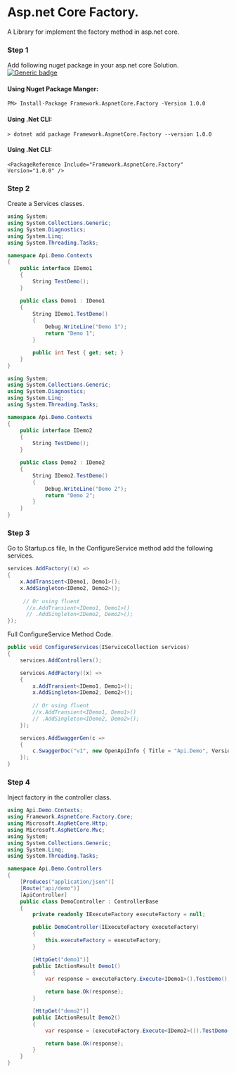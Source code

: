 # Asp.net Core Factory.
A Library for implement the factory method in asp.net core.

### Step 1
Add following nuget package in your asp.net core Solution.
[![Generic badge](https://img.shields.io/badge/Nuget-1.0.0-<COLOR>.svg)](https://www.nuget.org/packages/Framework.AspnetCore.Factory/1.0.0)

#### Using Nuget Package Manger:
```
PM> Install-Package Framework.AspnetCore.Factory -Version 1.0.0
```

#### Using .Net CLI:
```
> dotnet add package Framework.AspnetCore.Factory --version 1.0.0
```
#### Using .Net CLI:
```
<PackageReference Include="Framework.AspnetCore.Factory" Version="1.0.0" />
```



### Step 2
Create a Services classes.
```C#
using System;
using System.Collections.Generic;
using System.Diagnostics;
using System.Linq;
using System.Threading.Tasks;

namespace Api.Demo.Contexts
{
    public interface IDemo1
    {
        String TestDemo();
    }

    public class Demo1 : IDemo1
    {
        String IDemo1.TestDemo()
        {
            Debug.WriteLine("Demo 1");
            return "Demo 1";
        }

        public int Test { get; set; }
    }
}

using System;
using System.Collections.Generic;
using System.Diagnostics;
using System.Linq;
using System.Threading.Tasks;

namespace Api.Demo.Contexts
{
    public interface IDemo2
    {
        String TestDemo();
    }

    public class Demo2 : IDemo2
    {
        String IDemo2.TestDemo()
        {
            Debug.WriteLine("Demo 2");
            return "Demo 2";
        }
    }
}
```

### Step 3
Go to Startup.cs file, In the ConfigureService method add the following services.
```C#
services.AddFactory((x) =>
{
    x.AddTransient<IDemo1, Demo1>();
    x.AddSingleton<IDemo2, Demo2>();
    
     // Or using fluent
      //x.AddTransient<IDemo1, Demo1>()
      // .AddSingleton<IDemo2, Demo2>();
});
```

Full ConfigureService Method Code.
```C#
public void ConfigureServices(IServiceCollection services)
{
    services.AddControllers();

    services.AddFactory((x) =>
    {
        x.AddTransient<IDemo1, Demo1>();
        x.AddSingleton<IDemo2, Demo2>();
        
        // Or using fluent
        //x.AddTransient<IDemo1, Demo1>()
        // .AddSingleton<IDemo2, Demo2>();
    });

    services.AddSwaggerGen(c =>
    {
        c.SwaggerDoc("v1", new OpenApiInfo { Title = "Api.Demo", Version = "v1" });
    });
}
```

### Step 4
Inject factory in the controller class.
```C#
using Api.Demo.Contexts;
using Framework.AspnetCore.Factory.Core;
using Microsoft.AspNetCore.Http;
using Microsoft.AspNetCore.Mvc;
using System;
using System.Collections.Generic;
using System.Linq;
using System.Threading.Tasks;

namespace Api.Demo.Controllers
{
    [Produces("application/json")]
    [Route("api/demo")]
    [ApiController]
    public class DemoController : ControllerBase
    {
        private readonly IExecuteFactory executeFactory = null;

        public DemoController(IExecuteFactory executeFactory)
        {
            this.executeFactory = executeFactory;
        }

        [HttpGet("demo1")]
        public IActionResult Demo1()
        {
            var response = executeFactory.Execute<IDemo1>().TestDemo();

            return base.Ok(response);
        }

        [HttpGet("demo2")]
        public IActionResult Demo2()
        {
            var response = (executeFactory.Execute<IDemo2>()).TestDemo();

            return base.Ok(response);
        }
    }
}
```

